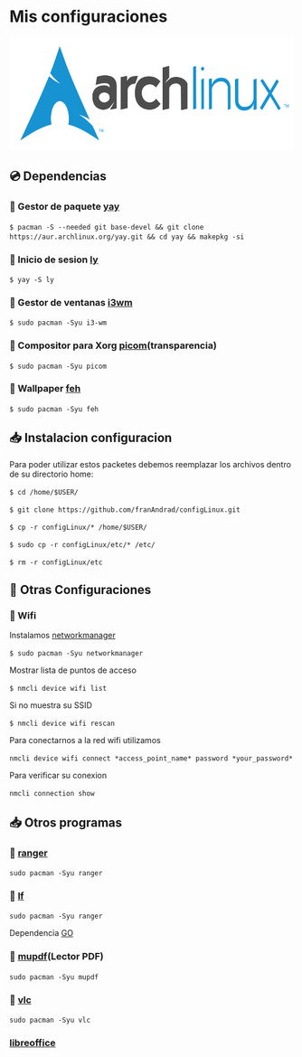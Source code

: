 # Mis configuraciones
<p align="center"> <img src="./archlinux-logo-dark-1200dpi.b42bd35d5916.png" alt="logo-burgerhouse" height="200"/> </p>

## 💿 Dependencias

### 📂 Gestor de paquete [yay](https://github.com/Jguer/yay)

`$ pacman -S --needed git base-devel && git clone https://aur.archlinux.org/yay.git && cd yay && makepkg -si`

### 📘 Inicio de sesion [ly](https://github.com/fairyglade/ly) 

`$ yay -S ly `

### 📘 Gestor de ventanas [i3wm](https://wiki.archlinux.org/title/i3)

`$ sudo pacman -Syu i3-wm`

### 📘 Compositor para Xorg [picom](https://wiki.archlinux.org/title/picom)(transparencia)

`$ sudo pacman -Syu picom`

### 📙 Wallpaper [feh](https://wiki.archlinux.org/title/Feh_(Espa%C3%B1ol))

`$ sudo pacman -Syu feh`

## 📥 Instalacion configuracion

Para poder utilizar estos packetes debemos reemplazar los archivos dentro de su directorio home:

  `$ cd /home/$USER/`
  
  `$ git clone https://github.com/franAndrad/configLinux.git`
  
  `$ cp -r configLinux/* /home/$USER/`
  
  `$ sudo cp -r configLinux/etc/* /etc/`
  
  `$ rm -r configLinux/etc`

## 🔧 Otras Configuraciones

### 📶 Wifi
  
  Instalamos [networkmanager](https://networkmanager.dev/)
  
  `$ sudo pacman -Syu networkmanager`
  
  Mostrar lista de puntos de acceso
  
  `$ nmcli device wifi list`
  
  Si no muestra su SSID
  
  `$ nmcli device wifi rescan`
  
  Para conectarnos a la red wifi utilizamos 
  
  `nmcli device wifi connect *access_point_name* password *your_password*`
  
  Para verificar su conexion
  
  `nmcli connection show`
 
 ## 📥 Otros programas
 
 ### 📘 [ranger](https://wiki.archlinux.org/title/Ranger_(Espa%C3%B1ol))
 
 `sudo pacman -Syu ranger`
 
 ### 📘 [lf](https://github.com/gokcehan/lf)
 
 `sudo pacman -Syu ranger` 
 
 Dependencia [GO](https://go.dev/dl/)
 
 ### 📘 [mupdf](https://wiki.archlinux.org/title/MuPDF)(Lector PDF)
 
 `sudo pacman -Syu mupdf`
 
 ### 📘 [vlc](https://wiki.archlinux.org/title/VLC_media_player_(Espa%C3%B1ol))
 
 `sudo pacman -Syu vlc`

 ### [libreoffice](https://wiki.archlinux.org/title/LibreOffice_(Espa%C3%B1ol)#Instalaci%C3%B3n)
 
 
 
 
